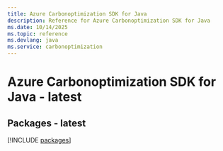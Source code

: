 ```yaml
---
title: Azure Carbonoptimization SDK for Java
description: Reference for Azure Carbonoptimization SDK for Java
ms.date: 10/14/2025
ms.topic: reference
ms.devlang: java
ms.service: carbonoptimization
---
```

# Azure Carbonoptimization SDK for Java - latest
## Packages - latest
[!INCLUDE [packages](carbonoptimization-index.md)]